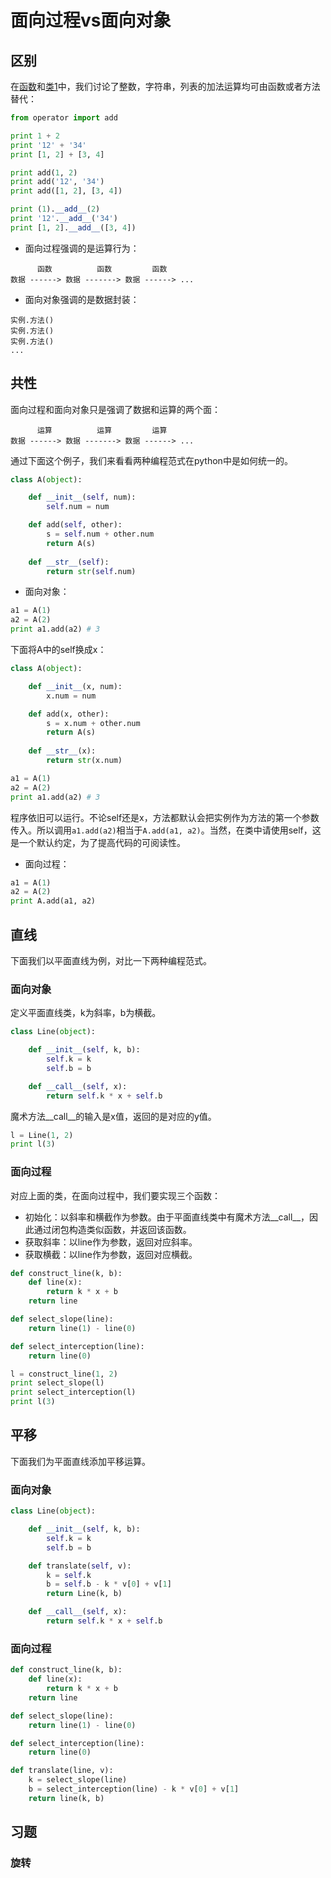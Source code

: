 # 面向过程vs面向对象

## 区别

在[函数](https://github.com/im-iron-man/python-gramma/blob/master/6.md)和[类1](https://github.com/im-iron-man/python-gramma/blob/master/7.md)中，我们讨论了整数，字符串，列表的加法运算均可由函数或者方法替代：

```python
from operator import add

print 1 + 2
print '12' + '34'
print [1, 2] + [3, 4]

print add(1, 2)
print add('12', '34')
print add([1, 2], [3, 4])

print (1).__add__(2)
print '12'.__add__('34')
print [1, 2].__add__([3, 4])
```

- 面向过程强调的是运算行为：

```
      函数          函数         函数
数据 ------> 数据 -------> 数据 ------> ...
```

- 面向对象强调的是数据封装：

```
实例.方法()
实例.方法()
实例.方法()
...
```

## 共性

面向过程和面向对象只是强调了数据和运算的两个面：

```
      运算          运算         运算
数据 ------> 数据 -------> 数据 ------> ...
```

通过下面这个例子，我们来看看两种编程范式在python中是如何统一的。

```python
class A(object):

    def __init__(self, num):
        self.num = num

    def add(self, other):
        s = self.num + other.num
        return A(s)
		
    def __str__(self):
        return str(self.num)	
```

- 面向对象：

```python
a1 = A(1)
a2 = A(2)
print a1.add(a2) # 3
```

下面将A中的self换成x：

```python
class A(object):

    def __init__(x, num):
        x.num = num

    def add(x, other):
        s = x.num + other.num
        return A(s)
		
    def __str__(x):
        return str(x.num)

a1 = A(1)
a2 = A(2)
print a1.add(a2) # 3		
```

程序依旧可以运行。不论self还是x，方法都默认会把实例作为方法的第一个参数传入。所以调用`a1.add(a2)`相当于`A.add(a1, a2)`。当然，在类中请使用self，这是一个默认约定，为了提高代码的可阅读性。

- 面向过程：

```python
a1 = A(1)
a2 = A(2)
print A.add(a1, a2)
```

## 直线

下面我们以平面直线为例，对比一下两种编程范式。

### 面向对象

定义平面直线类，k为斜率，b为横截。

```python
class Line(object):

    def __init__(self, k, b):
        self.k = k
        self.b = b

    def __call__(self, x):
        return self.k * x + self.b
```

魔术方法\_\_call\_\_的输入是x值，返回的是对应的y值。

```python
l = Line(1, 2)
print l(3)
```

### 面向过程

对应上面的类，在面向过程中，我们要实现三个函数：

- 初始化：以斜率和横截作为参数。由于平面直线类中有魔术方法\_\_call\_\_，因此通过闭包构造类似函数，并返回该函数。
- 获取斜率：以line作为参数，返回对应斜率。
- 获取横截：以line作为参数，返回对应横截。

```python
def construct_line(k, b):
    def line(x):
        return k * x + b
    return line

def select_slope(line):
    return line(1) - line(0)

def select_interception(line):
    return line(0)

l = construct_line(1, 2)
print select_slope(l)
print select_interception(l)
print l(3)
```

## 平移

下面我们为平面直线添加平移运算。

### 面向对象

```python
class Line(object):

    def __init__(self, k, b):
        self.k = k
        self.b = b

    def translate(self, v):
        k = self.k
        b = self.b - k * v[0] + v[1]
        return Line(k, b)

    def __call__(self, x):
        return self.k * x + self.b
```

### 面向过程

```python
def construct_line(k, b):
    def line(x):
        return k * x + b
    return line

def select_slope(line):
    return line(1) - line(0)

def select_interception(line):
    return line(0)

def translate(line, v):
    k = select_slope(line)
    b = select_interception(line) - k * v[0] + v[1]
    return line(k, b)
```

## 习题

### 旋转